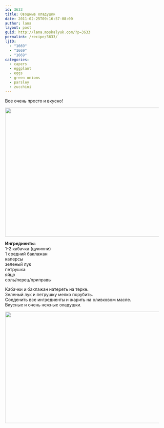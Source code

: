 ```yaml
---
id: 3633
title: Овощные оладушки
date: 2011-02-25T09:16:57-08:00
author: lana
layout: post
guid: http://lana.moskalyuk.com/?p=3633
permalink: /recipe/3633/
ljID:
  - "1669"
  - "1669"
  - "1669"
categories:
  - capers
  - eggplant
  - eggs
  - green onions
  - parsley
  - zucchini
---
```

Все очень просто и вкусно!

<img loading="lazy" class="alignnone" title="vegetable fritters" src="http://farm6.static.flickr.com/5171/5476782356_61e01003aa_z.jpg" alt="" width="640" height="422" /> 

**Ингредиенты**:  
1-2 кабачка (цукинни)  
1 средний баклажан  
каперсы  
зеленый лук  
петрушка  
яйцо  
соль/перец/приправы

Кабачки и баклажан натереть на терке.  
Зеленый лук и петрушку мелко порубить.  
Соеденить все ингредиенты и жарить на оливковом масле.  
Вкусные и очень нежные оладушки.

<img loading="lazy" class="alignnone" title="vegetable fritters" src="http://farm6.static.flickr.com/5132/5476183265_47457be4f9_z.jpg" alt="" width="640" height="365" />